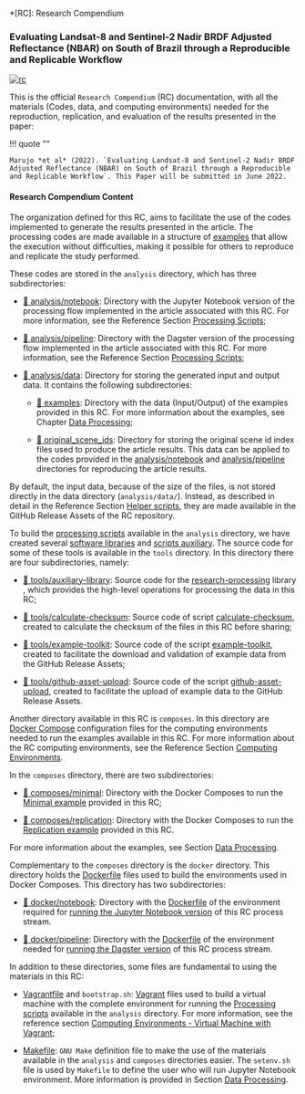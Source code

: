 <!--
    This file is part of Brazil Data Cube compendium-harmonization.
    Copyright (C) 2022 INPE.

    This program is free software: you can redistribute it and/or modify
    it under the terms of the GNU General Public License as published by
    the Free Software Foundation, either version 3 of the License, or
    (at your option) any later version.

    This program is distributed in the hope that it will be useful,
    but WITHOUT ANY WARRANTY; without even the implied warranty of
    MERCHANTABILITY or FITNESS FOR A PARTICULAR PURPOSE. See the
    GNU General Public License for more details.

    You should have received a copy of the GNU General Public License
    along with this program. If not, see <https://www.gnu.org/licenses/gpl-3.0.html>.
-->

*[RC]: Research Compendium

### Evaluating Landsat-8 and Sentinel-2 Nadir BRDF Adjusted Reflectance (NBAR) on South of Brazil through a Reproducible and Replicable Workflow

[![rc](https://img.shields.io/badge/research%20compendium-ready-brightgreen)](#)

This is the official `Research Compendium` (RC) documentation, with all the materials (Codes, data, and computing environments) needed for the reproduction, replication, and evaluation of the results presented in the paper:

!!! quote ""

    Marujo *et al* (2022). `Evaluating Landsat-8 and Sentinel-2 Nadir BRDF Adjusted Reflectance (NBAR) on South of Brazil through a Reproducible and Replicable Workflow`. This Paper will be submitted in June 2022.

#### Research Compendium Content

The organization defined for this RC, aims to facilitate the use of the codes implemented to generate the results presented in the article. The processing codes are made available in a structure of [examples](/en/reproducible-research/) that allow the execution without difficulties, making it possible for others to reproduce and replicate the study performed.

These codes are stored in the `analysis` directory, which has three subdirectories:

- [:file_folder: analysis/notebook](analysis/notebook): Directory with the Jupyter Notebook version of the processing flow implemented in the article associated with this RC. For more information, see the Reference Section [Processing Scripts](/en/tools/processing/);

- [:file_folder: analysis/pipeline](analysis/pipeline): Directory with the Dagster version of the processing flow implemented in the article associated with this RC. For more information, see the Reference Section [Processing Scripts](/en/tools/processing/);

- [:file_folder: analysis/data](analysis/data/): Directory for storing the generated input and output data. It contains the following subdirectories:

    - [:file_folder: examples](analysis/data/examples): Directory with the data (Input/Output) of the examples provided in this RC. For more information about the examples, see Chapter [Data Processing](/en/reproducible-research/);

    - [:file_folder: original_scene_ids](analysis/data/original_scene_ids): Directory for storing the original scene id index files used to produce the article results. This data can be applied to the codes provided in the [analysis/notebook](analysis/notebook) and [analysis/pipeline](analysis/pipeline) directories for reproducing the article results.

By default, the input data, because of the size of the files, is not stored directly in the data directory (`analysis/data/`). Instead, as described in detail in the Reference Section [Helper scripts](/en/tools/utilitary/), they are made available in the GitHub Release Assets of the RC repository.

To build the [processing scripts](/en/tools/processing/) available in the `analysis` directory, we have created several [software libraries](/pt/tools/libraries/) and [scripts auxiliary](/en/tools/utilitary/). The source code for some of these tools is available in the `tools` directory. In this directory there are four subdirectories, namely:

- [:file_folder: tools/auxiliary-library](tools/auxiliary-library): Source code for the [research-processing](/en/tools/libraries/#research-processing-python-library-research-processing) library , which provides the high-level operations for processing the data in this RC;

- [:file_folder: tools/calculate-checksum](tools/calculate-checksum): Source code of script [calculate-checksum](/en/tools/utilitary/#calculate-checksum-e-github-asset-upload), created to calculate the checksum of the files in this RC before sharing;

- [:file_folder: tools/example-toolkit](tools/example-toolkit): Source code of the script [example-toolkit](/en/tools/utilitarian/#example-toolkit), created to facilitate the download and validation of example data from the GitHub Release Assets;

- [:file_folder: tools/github-asset-upload](tools/github-asset-upload): Source code of the script [github-asset-upload](/en/tools/utilitary/#calculate-checksum-e-github-asset-upload), created to facilitate the upload of example data to the GitHub Release Assets.

Another directory available in this RC is `composes`. In this directory are [Docker Compose](https://docs.docker.com/compose/) configuration files for the computing environments needed to run the examples available in this RC. For more information about the RC computing environments, see the Reference Section [Computing Environments](/environment/).

In the `composes` directory, there are two subdirectories:

- [:file_folder: composes/minimal](composes/minimal): Directory with the Docker Composes to run the [Minimal example](/en/reproducible-research/minimal-example/) provided in this RC;

- [:file_folder: composes/replication](composes/replication): Directory with the Docker Composes to run the [Replication example](/en/reproducible-research/replication-example/) provided in this RC.

For more information about the examples, see Section [Data Processing](/en/reproducible-research/).

Complementary to the `composes` directory is the `docker` directory. This directory holds the [Dockerfile](https://docs.docker.com/engine/reference/builder/) files used to build the environments used in Docker Composes. This directory has two subdirectories:

- [:file_folder: docker/notebook](docker/notebook): Directory with the [Dockerfile](https://docs.docker.com/engine/reference/builder/) of the environment required for [running the Jupyter Notebook version](/environment/#jupyter-notebook) of this RC process stream.

- [:file_folder: docker/pipeline](docker/pipeline): Directory with the [Dockerfile](https://docs.docker.com/engine/reference/builder/) of the environment needed for [running the Dagster version](/en/tools/environment/#dagster) of this RC process stream.

In addition to these directories, some files are fundamental to using the materials in this RC:

- [Vagrantfile](Vagrantfile) and `bootstrap.sh`: [Vagrant](https://www.vagrantup.com/) files used to build a virtual machine with the complete environment for running the [Processing scripts](/en/tools/processing/) available in the `analysis` directory. For more information, see the reference section [Computing Environments - Virtual Machine with Vagrant](/en/tools/environment/#virtual-machine-with-vagrant);

- [Makefile](Makefile): `GNU Make` definition file to make the use of the materials available in the `analysis` and `composes` directories easier. The `setenv.sh` file is used by `Makefile` to define the user who will run Jupyter Notebook environment. More information is provided in Section [Data Processing](/en/reproducible-research/).
